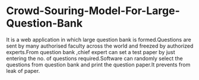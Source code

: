 # Crowd-Souring-Model-For-Large-Question-Bank
It is a web application in which large question bank is formed.Questions are sent by many authorised faculty across the world and freezed by authorized experts.From question bank ,chief expert can set a test paper by just entering the no. of questions required.Software can randomly select the questions from question bank and print the question paper.It prevents from leak of paper.
